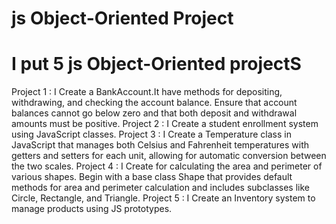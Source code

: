 # js Object-Oriented Project
# I put 5 js Object-Oriented projectS
Project 1 : I Create a BankAccount.It have methods for depositing, withdrawing, and checking the account balance. Ensure that account  balances cannot go below zero and that both deposit and withdrawal amounts must be positive. 
Project 2 : I Create a student enrollment system using JavaScript classes.
Project 3 : I Create a Temperature class in JavaScript that manages both Celsius and Fahrenheit temperatures with  getters and setters for each unit, allowing for automatic conversion between the two scales.
Project 4 : I Create for calculating the area and perimeter of various shapes. Begin with a  base class Shape that provides default methods for area and perimeter calculation and includes  subclasses like Circle, Rectangle, and Triangle.
Project 5 : I Create an Inventory system to manage products using JS prototypes.



